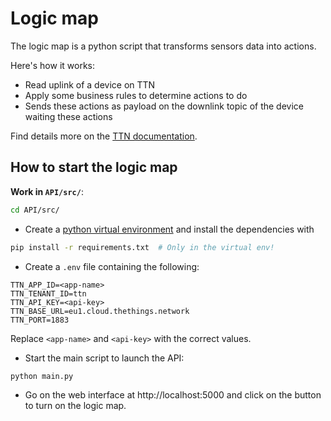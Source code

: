 # Logic map

The logic map is a python script that transforms sensors data into actions.

Here's how it works:
- Read uplink of a device on TTN
- Apply some business rules to determine actions to do
- Sends these actions as payload on the downlink topic of the device waiting these actions

Find details more on the [TTN documentation](TTN/README.md).

## How to start the logic map

__Work in `API/src/`__:

```bash
cd API/src/
```

- Create a [python virtual environment](https://docs.python.org/3/library/venv.html) and install the dependencies with 

```bash
pip install -r requirements.txt  # Only in the virtual env!
```

- Create a `.env` file containing the following:

```
TTN_APP_ID=<app-name>
TTN_TENANT_ID=ttn
TTN_API_KEY=<api-key>
TTN_BASE_URL=eu1.cloud.thethings.network
TTN_PORT=1883
```

Replace `<app-name>` and `<api-key>` with the correct values.

- Start the main script to launch the API:

```bash
python main.py
```

- Go on the web interface at http://localhost:5000 and click on the button to turn on the logic map.
